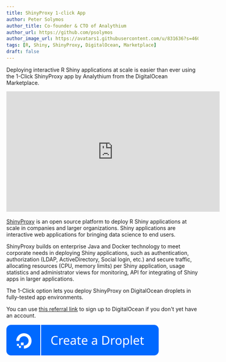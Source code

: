 ```yaml
---
title: ShinyProxy 1-click App
author: Peter Solymos
author_title: Co-founder & CTO of Analythium
author_url: https://github.com/psolymos
author_image_url: https://avatars1.githubusercontent.com/u/831636?s=460&u=578a952663eae17b2a2dd008ea9511db308d1822&v=4
tags: [R, Shiny, ShinyProxy, DigitalOcean, Marketplace]
draft: false
---
```


Deploying interactive R Shiny applications at scale is easier than ever using the 1-Click ShinyProxy app by Analythium from the DigitalOcean Marketplace.

<!--truncate-->

<iframe width="560" height="315" src="https://www.youtube.com/embed/aoIlaOYRpQs" frameborder="0" allow="accelerometer; autoplay; clipboard-write; encrypted-media; gyroscope; picture-in-picture" allowfullscreen></iframe>

[ShinyProxy](https://www.shinyproxy.io/) is an open source platform to deploy R Shiny applications at scale in companies and larger organizations. Shiny applications are interactive web applications for bringing data science to end users.

ShinyProxy builds on enterprise Java and Docker technology to meet corporate needs in deploying Shiny applications, such as authentication, authorization (LDAP, ActiveDirectory, Social login, etc.) and secure traffic, allocating resources (CPU, memory limits) per Shiny application, usage statistics and administrator views for monitoring, API for integrating of Shiny apps in larger applications.

The 1-Click option lets you deploy ShinyProxy on DigitalOcean droplets in fully-tested app environments.

You can use [this referral link](https://m.do.co/c/a8041699739d) to sign up to DigitalOcean if you don't yet have an account.

[![DO button](https://raw.githubusercontent.com/analythium/shinyproxy-1-click/master/digitalocean/images/do-btn-blue.svg)](https://marketplace.digitalocean.com/apps/shinyproxy?refcode=a8041699739d)
